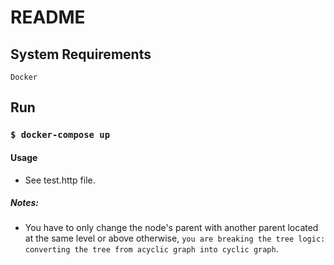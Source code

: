 
# README

## System Requirements
`Docker `
## Run
### `$ docker-compose up`
#### Usage
- See test.http file.
##### Notes:
- You have to only change the node's parent with another parent located at the same level or above otherwise, `you are breaking the tree logic: converting the tree from acyclic graph into cyclic graph`.

